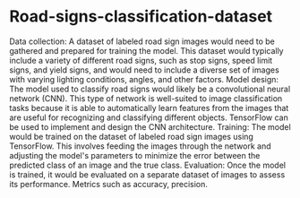 # Road-signs-classification-dataset
Data collection: A dataset of labeled road sign images would need to be gathered and prepared for training the model. This dataset would typically include a variety of different road signs, such as stop signs, speed limit signs, and yield signs, and would need to include a diverse set of images with varying lighting conditions, angles, and other factors.
Model design: The model used to classify road signs would likely be a convolutional neural network (CNN). This type of network is well-suited to image classification tasks because it is able to automatically learn features from the images that are useful for recognizing and classifying different objects. TensorFlow can be used to implement and design the CNN architecture.
Training: The model would be trained on the dataset of labeled road sign images using TensorFlow. This involves feeding the images through the network and adjusting the model's parameters to minimize the error between the predicted class of an image and the true class.
Evaluation: Once the model is trained, it would be evaluated on a separate dataset of images to assess its performance. Metrics such as accuracy, precision.

